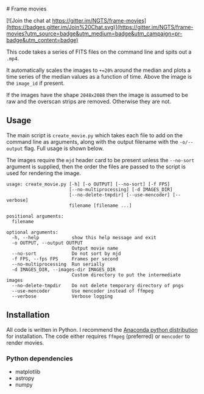 # Frame movies

[![Join the chat at https://gitter.im/NGTS/frame-movies](https://badges.gitter.im/Join%20Chat.svg)](https://gitter.im/NGTS/frame-movies?utm_source=badge&utm_medium=badge&utm_campaign=pr-badge&utm_content=badge)

This code takes a series of FITS files on the command line and spits out a `.mp4`.

It automatically scales the images to `+=20%` around the median and plots a time series of the median values as a function of time. Above the image is the `image_id` if present.

If the images have the shape `2048x2088` then the image is assumed to be raw and the overscan strips are removed. Otherwise they are not.

## Usage

The main script is `create_movie.py` which takes each file to add on the command line as arguments, along with the output filename with the `-o/--output` flag. Full usage is shown below.

The images require the `mjd` header card to be present unless the `--no-sort` argument is supplied, then the order the files are passed to the script is used for rendering the image.

```
usage: create_movie.py [-h] [-o OUTPUT] [--no-sort] [-f FPS]
                       [--no-multiprocessing] [-d IMAGES_DIR]
                       [--no-delete-tmpdir] [--use-mencoder] [--verbose]
                       filename [filename ...]

positional arguments:
  filename

optional arguments:
  -h, --help            show this help message and exit
  -o OUTPUT, --output OUTPUT
                        Output movie name
  --no-sort             Do not sort by mjd
  -f FPS, --fps FPS     Frames per second
  --no-multiprocessing  Run serially
  -d IMAGES_DIR, --images-dir IMAGES_DIR
                        Custom directory to put the intermediate images
  --no-delete-tmpdir    Do not delete temporary directory of pngs
  --use-mencoder        Use mencoder instead of ffmpeg
  --verbose             Verbose logging
```

## Installation

All code is written in Python. I recommend the [Anaconda python distribution](http://continuum.io/downloads) for installation. The code either requires `ffmpeg` (preferred) or `mencoder` to render movies.

### Python dependencies

* matplotlib
* astropy
* numpy
